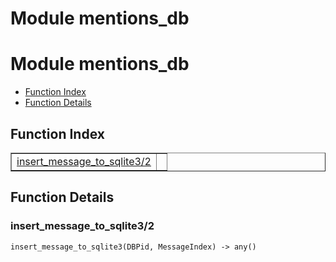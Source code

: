 Module mentions_db
==================


<h1>Module mentions_db</h1>

* [Function Index](#index)
* [Function Details](#functions)






<h2><a name="index">Function Index</a></h2>



<table width="100%" border="1" cellspacing="0" cellpadding="2" summary="function index"><tr><td valign="top"><a href="#insert_message_to_sqlite3-2">insert_message_to_sqlite3/2</a></td><td></td></tr></table>




<h2><a name="functions">Function Details</a></h2>


<a name="insert_message_to_sqlite3-2"></a>

<h3>insert_message_to_sqlite3/2</h3>





`insert_message_to_sqlite3(DBPid, MessageIndex) -> any()`

